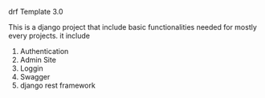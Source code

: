 
drf Template  3.0 

This is a django project that include basic functionalities needed for mostly every projects.
it include 
  1) Authentication
  2) Admin Site
  3) Loggin
  4) Swagger
  6) django rest framework

